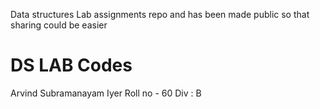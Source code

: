 Data structures Lab assignments repo and has been made public so that sharing could be easier

# DS LAB Codes 
Arvind Subramanayam Iyer
Roll no - 60
Div : B
